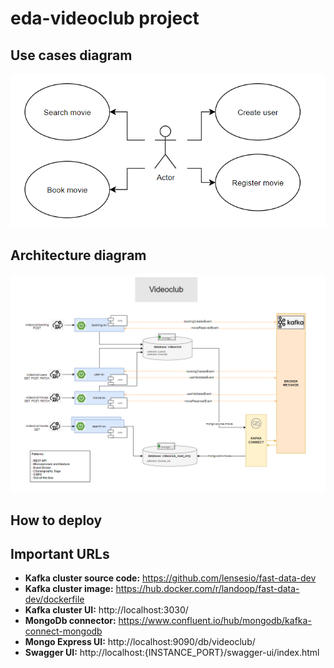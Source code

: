 # eda-videoclub project


## Use cases diagram
![Use cases diagram](docs/use-cases-diagram.png)

## Architecture diagram
![Architecture diagram](docs/arch-diagram.png)

## How to deploy

## Important URLs
* **Kafka cluster source code:** https://github.com/lensesio/fast-data-dev
* **Kafka cluster image:** https://hub.docker.com/r/landoop/fast-data-dev/dockerfile
* **Kafka cluster UI:** http://localhost:3030/
* **MongoDb connector:** https://www.confluent.io/hub/mongodb/kafka-connect-mongodb
* **Mongo Express UI:** http://localhost:9090/db/videoclub/
* **Swagger UI:** http://localhost:{INSTANCE_PORT}/swagger-ui/index.html
